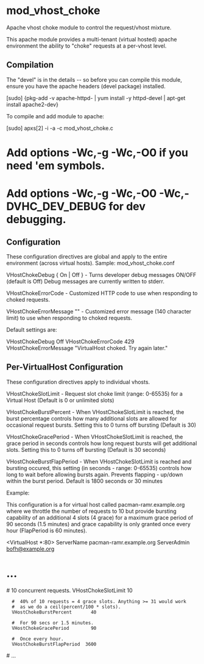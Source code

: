 mod_vhost_choke
===============

Apache vhost choke module to control the request/vhost mixture.


This apache module provides a multi-tenant (virtual hosted) apache
environment the ability to "choke" requests at a per-vhost level. 


Compilation
-----------
The "devel" is in the details -- so before you can compile this module,
ensure you have the apache headers (devel package) installed. 

  
   [sudo] {pkg-add -v apache-httpd-<ver> | yum install -y httpd-devel |
           apt-get install apache2-dev}

To compile and add module to apache:

   [sudo] apxs[2] -i -a -c mod_vhost_choke.c
   # Add options -Wc,-g -Wc,-O0  if you need 'em symbols.
   # Add options -Wc,-g -Wc,-O0 -Wc,-DVHC_DEV_DEBUG for dev debugging.


Configuration
-------------

These configuration directives are global and apply to the entire
environment (across virtual hosts).
Sample:  mod_vhost_choke.conf

   VHostChokeDebug  { On | Off } 
      -  Turns developer debug messages ON/OFF (default is Off)
         Debug messages are currently written to stderr.

   VHostChokeErrorCode  <http-code>
      -  Customized HTTP code to use when responding to choked requests.

   VHostChokeErrorMessage  "<message>"
      -  Customized error message (140 character limit) to use when
         responding to choked requests.



Default settings are: 

   VHostChokeDebug         Off
   VHostChokeErrorCode     429
   VHostChokeErrorMessage  "VirtualHost choked. Try again later."



Per-VirtualHost Configuration
-----------------------------

These configuration directives apply to individual vhosts.

   VHostChokeSlotLimit  <slot-limit>
      -  Request slot choke limit (range: 0-65535) for a Virtual Host
         (Default is 0 or unlimited slots)

   VHostChokeBurstPercent  <percentage>
      -  When VHostChokeSlotLimit is reached, the burst percentage
         controls how many additional slots are allowed for occasional
         request bursts. Setting this to 0 turns off bursting
         (Default is 30)

   VHostChokeGracePeriod  <num-seconds>
      -  When VHostChokeSlotLimit is reached, the grace period in seconds
         controls how long request bursts will get additional slots.
         Setting this to 0 turns off bursting (Default is 30 seconds)

   VHostChokeBurstFlapPeriod
      -  When VHostChokeSlotLimit is reached and bursting occured, this
         setting (in seconds - range: 0-65535) controls how long to wait
         before allowing bursts again. Prevents flapping - up/down within
         the burst period. Default is 1800 seconds or 30 minutes


Example: 

This configuration is a for virtual host called
pacman-ramr.example.org where we throttle the number of requests to 10 but
provide bursting capability of an additional 4 slots (4 grace) for a
maximum grace period of 90 seconds (1.5 minutes) and grace capability
is only granted once every hour (FlapPeriod is 60 minutes).

<VirtualHost *:80>
   ServerName  pacman-ramr.example.org
   ServerAdmin bofh@example.org
   # ... 
   <IfModule mod_vhost_choke.c>
      #  10 concurrent requests.
      VHostChokeSlotLimit          10

      #  40% of 10 requests = 4 grace slots. Anything >= 31 would work
      #  as we do a ceil(percent/100 * slots).
      VHostChokeBurstPercent       40

      #  For 90 secs or 1.5 minutes.
      VHostChokeGracePeriod        90

      #  Once every hour.
      VHostChokeBurstFlapPeriod  3600
   </IfModule>
   #  ...
</VirtualHost>


